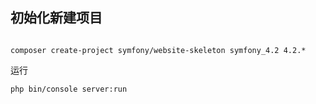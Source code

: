 
## 初始化新建项目

```

composer create-project symfony/website-skeleton symfony_4.2 4.2.*

```

运行
```
php bin/console server:run
```
